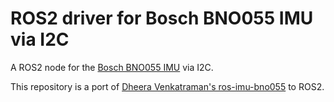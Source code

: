 # ROS2 driver for Bosch BNO055 IMU via I2C

A ROS2 node for the [Bosch BNO055 IMU](https://www.bosch-sensortec.com/products/smart-sensors/bno055/) via I2C. 

This repository is a port of [Dheera Venkatraman's  ros-imu-bno055](https://github.com/dheera/ros-imu-bno055) to ROS2.